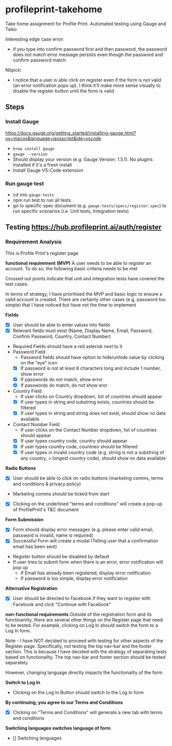 # profileprint-takehome

Take home assignment for Profile Print. Automated testing using Gauge and Taiko

Interesting edge case error:

- if you type into confirm password first and then password, the password does not match error message persists even though the password and confirm password match

Nitpick:

- I notice that a user is able click on register even if the form is not valid (an error notification pops up). I think it'll make more sense visually to disable the register button until the form is valid

## Steps

### Install Gauge

https://docs.gauge.org/getting_started/installing-gauge.html?os=macos&language=javascript&ide=vscode

- `brew install gauge`
- `gauge --version`
- Should display your version (e.g. Gauge Version: 1.5.1). No plugins installed if it's a fresh install
- Install Gauge VS-Code extension

### Run gauge test

- cd into `gauge-tests`
- npm run test to run all tests
- go to specific spec document (e.g. `gauge-tests/specs/register.spec`) to run specific scenarios (i.e. Unit tests, Integration tests)

## Testing https://hub.profileprint.ai/auth/register

### Requirement Analysis

This is Profile Print's register page

**functional requirement (MVP)**
A user needs to be able to register an account. To do so, the following basic criteria needs to be met

Crossed out points indicate that unit and integration tests have covered the test cases.

In terms of strategy, I have prioritised the MVP and basic logic to ensure a valid account is created. There are certainly other cases (e.g. password too simple) that I have noticed but
have not the time to implement

**Fields**

- [x] User should be able to enter values into fields
- [x] Relevant fields must exist (Name, Display Name, Email, Password, Confirm Password, Country, Contact Number)
- Required Fields should have a red asterisk next to it
- Password Field
  - Password fields should have option to hide/unhide value by clicking on the "eye" icon
  - [x] If password is not at least 8 characters long and include 1 number, show error
  - [x] If passwords do not match, show error
  - [x] If passwords do match, do not show eror
- Country Field
  - If user clicks on Country dropdown, list of countries should appear
  - [x] If user types in string and substring exists, countries should be filtered
  - [x] If user types in string and string does not exist, should show no data available
- Contact Number Field
  - If user clicks on the Contact Number dropdown, list of countries should appear
  - [x] If user types country code, country should appear
  - [x] If user types country code, countries should be filtered
  - [x] If user types in invalid country code (e.g. string is not a substring of any country, > longest country code), should show no data available

**Radio Buttons**

- [x] User should be able to click on radio buttons (marketing comms, terms and conditions & privacy policy)
- Marketing comms should be ticked from start
- [x] Clicking on the underlined "terms and conditions" will create a pop-up of ProfilePrint's T&C document

**Form Submission**

- [x] Form should display error messages (e.g. please enter valid email, password is invalid, name is required)
- [x] Successful Form will create a modal (Telling user that a confirmation email has been sent)
- Register button should be disabled by default
- If user tries to submit form when there is an error, error notification will pop up
  - If Email has already been registered, display error notification
  - If password is too simple, display error notification

**Alternative Registration**

- [x] User should be directed to Facebook if they want to register with Facebook and click "Continue with Facebook"

**non-functional requirements**
Outside of the registration form and its functioanlity, there are several other things on the Register page that need to be tested. For example, clicking on Log In should switch the form to a Log In form.

Note - I have NOT decided to proceed with testing for other aspects of the Register page. Specifically, not testing the top nav-bar and the footer section. This is because I have decided with the strategy of separating tests based on functionality. The top nav-bar and footer section should be tested separately.

However, changing language directly impacts the functionality of the form

**Switch to Log In**

- Clicking on the Log In Button should switch to the Log In form

**By continuing, you agree to our Terms and Conditions**

- [x] Clicking on "Terms and Conditions" will generate a new tab with terms and conditions

**Switching languages switches language of form**

- [] Switching languages
